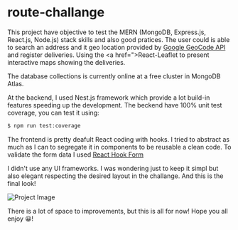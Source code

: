 # route-challange

This project have objective to test the MERN (MongoDB, Express.js, React.js, Node.js) stack skills and also good pratices.
The user could is able to search an address and it geo location provided by <a href="https://developers.google.com/maps/documentation/geocoding/overview?hl=pt-br">Google GeoCode API</a> and register deliveries. Using the <a href=">React-Leaflet</a> to present interactive maps showing the deliveries.

The database collections is currently online at a free cluster in MongoDB Atlas.

At the backend, I used Nest.js framework which provide a lot build-in features speeding up the development.
The beckend have 100% unit test coverage, you can test it using: 

```bash
$ npm run test:coverage
```
The frontend is pretty deafult React coding with hooks. I tried to abstract as much as I can to segregate it in components to be reusable a clean code.
To validate the form data I used <a href="https://react-hook-form.com/">React Hook Form</a>

I didn't use any UI frameworks. I was wondering just to keep it simpl but also elegant respecting the desired layout in the challange. And this is the final look!

<img src="https://i.ibb.co/bHh5cVs/img.png" alt="Project Image"/>

There is a lot of space to improvements, but this is all for now! Hope you all enjoy 😀!
